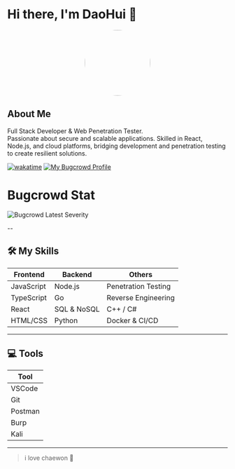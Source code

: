 # Hi there, I'm DaoHui 👋

<p align="center">
  <img src="https://daohuirealm.vercel.app/_next/image?url=%2Fchaewon.jpg&w=3840&q=75" width="150" height="150" style="border-radius:50%">
</p>

## About Me
Full Stack Developer & Web Penetration Tester.  
Passionate about secure and scalable applications. Skilled in React, Node.js, and cloud platforms, bridging development and penetration testing to create resilient solutions.

[![wakatime](https://wakatime.com/badge/user/e21554f5-3b7b-4ad4-aed2-fc418bbf8a41.svg)](https://wakatime.com/@e21554f5-3b7b-4ad4-aed2-fc418bbf8a41)
[![My Bugcrowd Profile](https://img.shields.io/badge/Bugcrowd-Profile-orange)](https://bugcrowd.com/h/DaoHui)

# Bugcrowd Stat

![Bugcrowd Latest Severity](https://github-readme-stats-psi-liart-53.vercel.app/api/bugcrowd-severity)

--

## 🛠 My Skills

| Frontend | Backend | Others |
|----------|---------|--------|
| JavaScript | Node.js | Penetration Testing |
| TypeScript | Go | Reverse Engineering |
| React | SQL & NoSQL | C++ / C# |
| HTML/CSS | Python | Docker & CI/CD |

---

## 💻 Tools

| Tool |
|------|
| VSCode |
| Git |
| Postman |
| Burp |
| Kali |
---

> i love chaewon 💜
